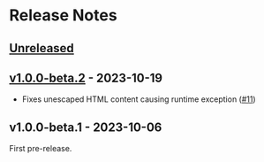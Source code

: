 # Release Notes

## [Unreleased](https://github.com/laravel/pail/compare/v1.0.0-beta.2...master)

## [v1.0.0-beta.2](https://github.com/livewire/pail/compare/v1.0.0-beta.1...v1.0.0-beta.2) - 2023-10-19

- Fixes unescaped HTML content causing runtime exception ([#11](https://github.com/laravel/pail/pull/11))

## v1.0.0-beta.1 - 2023-10-06

First pre-release.
